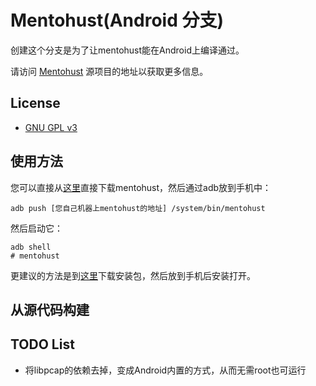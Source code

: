 # Mentohust(Android 分支)

创建这个分支是为了让mentohust能在Android上编译通过。

请访问 [Mentohust](http://code.google.com/p/mentohust/) 源项目的地址以获取更多信息。

## License

* [GNU GPL v3](http://www.gnu.org/licenses/gpl.html)

## 使用方法

您可以直接从[这里](http://code.google.com/p/mentohust/)直接下载mentohust，然后通过adb放到手机中：

    adb push [您自己机器上mentohust的地址] /system/bin/mentohust

然后启动它：

    adb shell
    # mentohust

更建议的方法是到[这里](http://code.google.com/p/mentohust/)下载安装包，然后放到手机后安装打开。

## 从源代码构建

## TODO List

  - 将libpcap的依赖去掉，变成Android内置的方式，从而无需root也可运行
